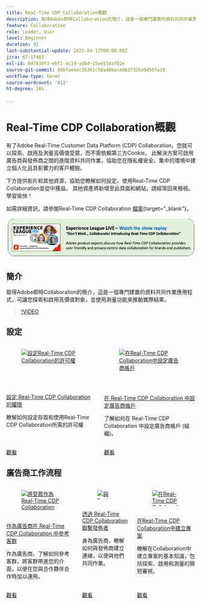 ```yaml
---
title: Real-Time CDP Collaboration概觀
description: 取得Adobe即時Collaboration的簡介，這是一個專門建置的資料共同作業應用程式，可讓您探索和啟用高價值對象，並使用測量功能來推動實際結果。
feature: Collaboration
role: Leader, User
level: Beginner
duration: 92
last-substantial-update: 2025-04-17T00:00:00Z
jira: KT-17403
exl-id: 047839f3-ebf1-4c1d-a5bd-15ee55daf02e
source-git-commit: 00bfaeeec3b361c58a48baced83f328a9455fa19
workflow-type: tm+mt
source-wordcount: '412'
ht-degree: 16%

---
```


# Real-Time CDP Collaboration概觀

有了Adobe Real-Time Customer Data Platform (CDP) Collaboration，您就可以探索、啟用及測量高價值受眾，而不需依賴第三方Cookie。 此解決方案可啟用廣告商與發佈商之間的進階資料共同作業，協助您在隱私權安全、集中的環境中建立個人化且具影響力的客戶體驗。

下方提供影片和其他資源，協助您瞭解如何設定、使用Real-Time CDP Collaboration並從中獲益。 其他資產將新增至此頁面和網站，請經常回來檢視。 學習愉快！

如需詳細資訊，請參閱Real-Time CDP Collaboration [檔案](https://experienceleague.adobe.com/zh-hant/docs/real-time-cdp-collaboration/using/home){target="_blank"}。

[![ExL LIVE 2025年4月10日](../assets/exl-live-20250410-img.jpg)](https://experienceleague.adobe.com/zh-hant/docs/events/experience-league-live-recordings/episodes/exl-live-episode-04-10-25)

## 簡介

取得Adobe即時Collaboration的簡介，這是一個專門建置的資料共同作業應用程式，可讓您探索和啟用高價值對象，並使用測量功能來推動實際結果。

>[!VIDEO](https://video.tv.adobe.com/v/3446801?learn=on&enablevpops)


## 設定

<!-- CARDS
{cta=Watch}
* set-permissions-for-collaboration.md
* set-up-an-advertiser-account.md

-->
<!-- START CARDS HTML - DO NOT MODIFY BY HAND -->
<div class="columns">
    <div class="column is-half-tablet is-half-desktop is-one-third-widescreen" aria-label="Set permissions for Real-Time CDP Collaboration">
        <div class="card" style="height: 100%; display: flex; flex-direction: column; height: 100%;">
            <div class="card-image">
                <figure class="image x-is-16by9">
                    <a href="set-permissions-for-collaboration.md" title="設定Real-Time CDP Collaboration的許可權" target="_blank" rel="referrer">
                        <img class="is-bordered-r-small" src="https://video.tv.adobe.com/v/3452241/?format=jpeg&nocache=1750198179177&captions=chi_hant" alt="設定Real-Time CDP Collaboration的許可權"
                             style="width: 100%; aspect-ratio: 16 / 9; object-fit: cover; overflow: hidden; display: block; margin: auto;">
                    </a>
                </figure>
            </div>
            <div class="card-content is-padded-small" style="display: flex; flex-direction: column; flex-grow: 1; justify-content: space-between;">
                <div class="top-card-content">
                    <p class="headline is-size-6 has-text-weight-bold">
                        <a href="set-permissions-for-collaboration.md" target="_blank" rel="referrer" title="設定Real-Time CDP Collaboration的許可權">設定 Real-Time CDP Collaboration 的權限</a>
                    </p>
                    <p class="is-size-6">瞭解如何設定存取和使用Real-Time CDP Collaboration所需的許可權</p>
                </div>
                <a href="set-permissions-for-collaboration.md" target="_blank" rel="referrer" class="spectrum-Button spectrum-Button--outline spectrum-Button--primary spectrum-Button--sizeM" style="align-self: flex-start; margin-top: 1rem;">
                    <span class="spectrum-Button-label has-no-wrap has-text-weight-bold">觀看</span>
                </a>
            </div>
        </div>
    </div>
    <div class="column is-half-tablet is-half-desktop is-one-third-widescreen" aria-label="Set up an Advertiser account in Real-Time CDP Collaboration">
        <div class="card" style="height: 100%; display: flex; flex-direction: column; height: 100%;">
            <div class="card-image">
                <figure class="image x-is-16by9">
                    <a href="set-up-an-advertiser-account.md" title="在Real-Time CDP Collaboration中設定廣告商帳戶" target="_blank" rel="referrer">
                        <img class="is-bordered-r-small" src="https://video.tv.adobe.com/v/3452264/?format=jpeg&nocache=1750198179181" alt="在Real-Time CDP Collaboration中設定廣告商帳戶"
                             style="width: 100%; aspect-ratio: 16 / 9; object-fit: cover; overflow: hidden; display: block; margin: auto;">
                    </a>
                </figure>
            </div>
            <div class="card-content is-padded-small" style="display: flex; flex-direction: column; flex-grow: 1; justify-content: space-between;">
                <div class="top-card-content">
                    <p class="headline is-size-6 has-text-weight-bold">
                        <a href="set-up-an-advertiser-account.md" target="_blank" rel="referrer" title="在Real-Time CDP Collaboration中設定廣告商帳戶">在 Real-Time CDP Collaboration 中設定廣告商帳戶</a>
                    </p>
                    <p class="is-size-6">了解如何在 Real-Time CDP Collaboration 中設定廣告商帳戶 (組織)。</p>
                </div>
                <a href="set-up-an-advertiser-account.md" target="_blank" rel="referrer" class="spectrum-Button spectrum-Button--outline spectrum-Button--primary spectrum-Button--sizeM" style="align-self: flex-start; margin-top: 1rem;">
                    <span class="spectrum-Button-label has-no-wrap has-text-weight-bold">觀看</span>
                </a>
            </div>
        </div>
    </div>
</div>
<!-- END CARDS HTML - DO NOT MODIFY BY HAND -->

## 廣告商工作流程

<!-- CARDS
{cta=Watch}
* reference-audiences-as-an-advertiser.md
* connect-with-publishers.md
* create-a-project.md

-->
<!-- START CARDS HTML - DO NOT MODIFY BY HAND -->
<div class="columns">
    <div class="column is-half-tablet is-half-desktop is-one-third-widescreen" aria-label="Reference audiences as an advertiser in Real-Time CDP Collaboration">
        <div class="card" style="height: 100%; display: flex; flex-direction: column; height: 100%;">
            <div class="card-image">
                <figure class="image x-is-16by9">
                    <a href="reference-audiences-as-an-advertiser.md" title="將受眾作為Real-Time CDP Collaboration中的廣告商參考" target="_blank" rel="referrer">
                        <img class="is-bordered-r-small" src="https://video.tv.adobe.com/v/3452217/?format=jpeg&nocache=1750198179565" alt="將受眾作為Real-Time CDP Collaboration中的廣告商參考"
                             style="width: 100%; aspect-ratio: 16 / 9; object-fit: cover; overflow: hidden; display: block; margin: auto;">
                    </a>
                </figure>
            </div>
            <div class="card-content is-padded-small" style="display: flex; flex-direction: column; flex-grow: 1; justify-content: space-between;">
                <div class="top-card-content">
                    <p class="headline is-size-6 has-text-weight-bold">
                        <a href="reference-audiences-as-an-advertiser.md" target="_blank" rel="referrer" title="將受眾作為Real-Time CDP Collaboration中的廣告商參考">作為廣告商在 Real-Time CDP Collaboration 中參考客群</a>
                    </p>
                    <p class="is-size-6">作為廣告商，了解如何參考客群，將客群帶進您的介面，以便在您與合作夥伴合作時加以運用。</p>
                </div>
                <a href="reference-audiences-as-an-advertiser.md" target="_blank" rel="referrer" class="spectrum-Button spectrum-Button--outline spectrum-Button--primary spectrum-Button--sizeM" style="align-self: flex-start; margin-top: 1rem;">
                    <span class="spectrum-Button-label has-no-wrap has-text-weight-bold">觀看</span>
                </a>
            </div>
        </div>
    </div>
    <div class="column is-half-tablet is-half-desktop is-one-third-widescreen" aria-label="Connect with publishers in Real-Time CDP Collaboration">
        <div class="card" style="height: 100%; display: flex; flex-direction: column; height: 100%;">
            <div class="card-image">
                <figure class="image x-is-16by9">
                    <a href="connect-with-publishers.md" title="與Real-Time CDP Collaboration中的發佈者連結" target="_blank" rel="referrer">
                        <img class="is-bordered-r-small" src="https://video.tv.adobe.com/v/3452218/?format=jpeg&nocache=1750198179552" alt="與Real-Time CDP Collaboration中的發佈者連結"
                             style="width: 100%; aspect-ratio: 16 / 9; object-fit: cover; overflow: hidden; display: block; margin: auto;">
                    </a>
                </figure>
            </div>
            <div class="card-content is-padded-small" style="display: flex; flex-direction: column; flex-grow: 1; justify-content: space-between;">
                <div class="top-card-content">
                    <p class="headline is-size-6 has-text-weight-bold">
                        <a href="connect-with-publishers.md" target="_blank" rel="referrer" title="與Real-Time CDP Collaboration中的發佈者連結">透過 Real-Time CDP Collaboration 聯繫發佈者</a>
                    </p>
                    <p class="is-size-6">身為廣告商，瞭解如何與發佈商建立連線，以便與他們共同作業。</p>
                </div>
                <a href="connect-with-publishers.md" target="_blank" rel="referrer" class="spectrum-Button spectrum-Button--outline spectrum-Button--primary spectrum-Button--sizeM" style="align-self: flex-start; margin-top: 1rem;">
                    <span class="spectrum-Button-label has-no-wrap has-text-weight-bold">觀看</span>
                </a>
            </div>
        </div>
    </div>
    <div class="column is-half-tablet is-half-desktop is-one-third-widescreen" aria-label="Create a project in Real-Time CDP Collaboration">
        <div class="card" style="height: 100%; display: flex; flex-direction: column; height: 100%;">
            <div class="card-image">
                <figure class="image x-is-16by9">
                    <a href="create-a-project.md" title="在Real-Time CDP Collaboration中建立專案" target="_blank" rel="referrer">
                        <img class="is-bordered-r-small" src="https://video.tv.adobe.com/v/3464033/?format=jpeg&nocache=1750198179535" alt="在Real-Time CDP Collaboration中建立專案"
                             style="width: 100%; aspect-ratio: 16 / 9; object-fit: cover; overflow: hidden; display: block; margin: auto;">
                    </a>
                </figure>
            </div>
            <div class="card-content is-padded-small" style="display: flex; flex-direction: column; flex-grow: 1; justify-content: space-between;">
                <div class="top-card-content">
                    <p class="headline is-size-6 has-text-weight-bold">
                        <a href="create-a-project.md" target="_blank" rel="referrer" title="在Real-Time CDP Collaboration中建立專案">在Real-Time CDP Collaboration中建立專案</a>
                    </p>
                    <p class="is-size-6">瞭解在Collaboration中建立專案的基本知識，包括探索、啟用和測量的簡短審視。</p>
                </div>
                <a href="create-a-project.md" target="_blank" rel="referrer" class="spectrum-Button spectrum-Button--outline spectrum-Button--primary spectrum-Button--sizeM" style="align-self: flex-start; margin-top: 1rem;">
                    <span class="spectrum-Button-label has-no-wrap has-text-weight-bold">觀看</span>
                </a>
            </div>
        </div>
    </div>
</div>
<!-- END CARDS HTML - DO NOT MODIFY BY HAND -->
